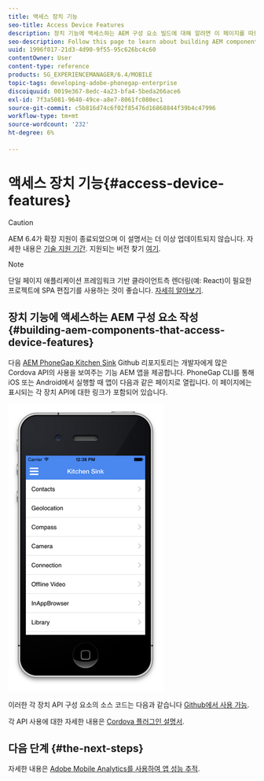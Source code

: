 ```yaml
---
title: 액세스 장치 기능
seo-title: Access Device Features
description: 장치 기능에 액세스하는 AEM 구성 요소 빌드에 대해 알려면 이 페이지를 따르십시오. AEM PhoneGap Kitchen Sink Github 리포지토리는 개발자에게 다양한 Cordova API의 사용을 보여주는 기능 AEM 앱을 제공합니다.
seo-description: Follow this page to learn about building AEM components that access device features. The AEM PhoneGap Kitchen Sink Github repository provides developers with a functional AEM app that illustrates the use of a number of core Cordova APIs.
uuid: 1996f017-21d3-4d90-9f55-95c626bc4c60
contentOwner: User
content-type: reference
products: SG_EXPERIENCEMANAGER/6.4/MOBILE
topic-tags: developing-adobe-phonegap-enterprise
discoiquuid: 0019e367-8edc-4a23-bfa4-5beda266ace6
exl-id: 7f3a5081-9640-49ce-a8e7-8061fc080ec1
source-git-commit: c5b816d74c6f02f85476d16868844f39b4c47996
workflow-type: tm+mt
source-wordcount: '232'
ht-degree: 6%

---
```


# 액세스 장치 기능{#access-device-features}

>[!CAUTION]
>
>AEM 6.4가 확장 지원이 종료되었으며 이 설명서는 더 이상 업데이트되지 않습니다. 자세한 내용은 [기술 지원 기간](https://helpx.adobe.com/kr/support/programs/eol-matrix.html). 지원되는 버전 찾기 [여기](https://experienceleague.adobe.com/docs/).

>[!NOTE]
>
>단일 페이지 애플리케이션 프레임워크 기반 클라이언트측 렌더링(예: React)이 필요한 프로젝트에 SPA 편집기를 사용하는 것이 좋습니다. [자세히 알아보기](/help/sites-developing/spa-overview.md).

## 장치 기능에 액세스하는 AEM 구성 요소 작성 {#building-aem-components-that-access-device-features}

다음 [AEM PhoneGap Kitchen Sink](https://github.com/blefebvre/aem-phonegap-kitchen-sink) Github 리포지토리는 개발자에게 많은 Cordova API의 사용을 보여주는 기능 AEM 앱을 제공합니다. PhoneGap CLI를 통해 iOS 또는 Android에서 실행할 때 앱이 다음과 같은 페이지로 열립니다. 이 페이지에는 표시되는 각 장치 API에 대한 링크가 포함되어 있습니다.

![chlimage_1-107](assets/chlimage_1-107.png)

이러한 각 장치 API 구성 요소의 소스 코드는 다음과 같습니다 [Github에서 사용 가능](https://github.com/blefebvre/aem-phonegap-kitchen-sink/tree/master/content/src/main/content/jcr_root/apps/brucelefebvre/kitchen-sink/components).

각 API 사용에 대한 자세한 내용은 [Cordova 플러그인 설명서](https://docs.phonegap.com/en/4.0.0/cordova_plugins_pluginapis.md.html).

## 다음 단계 {#the-next-steps}

자세한 내용은 [Adobe Mobile Analytics를 사용하여 앱 성능 추적](/help/mobile/phonegap-intro-to-app-analytics.md).
